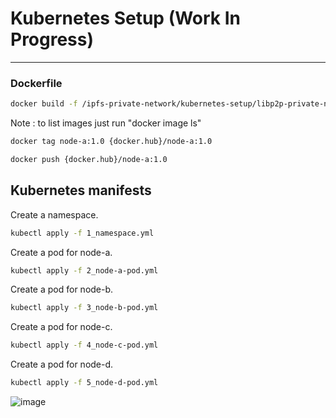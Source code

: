 # Kubernetes Setup (Work In Progress)

<hr>

### Dockerfile

```bash
docker build -f /ipfs-private-network/kubernetes-setup/libp2p-private-network/node-a-dockerfile.dev -t node-a:1.0 .
```
Note : to list images just run "docker image ls"

```bash
docker tag node-a:1.0 {docker.hub}/node-a:1.0
```

```bash
docker push {docker.hub}/node-a:1.0
```


## Kubernetes manifests

Create a namespace.

```bash
kubectl apply -f 1_namespace.yml
```

Create a pod for node-a.
```bash
kubectl apply -f 2_node-a-pod.yml
```

Create a pod for node-b.
```bash
kubectl apply -f 3_node-b-pod.yml
```

Create a pod for node-c.
```bash
kubectl apply -f 4_node-c-pod.yml
```

Create a pod for node-d.
```bash
kubectl apply -f 5_node-d-pod.yml
```

![image](https://user-images.githubusercontent.com/76512851/236633007-8db19213-71a2-45b7-9621-d48ddda6fede.png)

